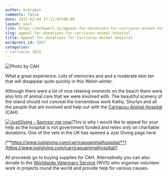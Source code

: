 ```yaml
---
author: mcdragon
comments: false
date: 2015-02-04 17:11:07+00:00
layout: post
link: https://mcdowell.si/appeal-for-donations-for-carriacou-animal-hospital-2957.html
slug: appeal-for-donations-for-carriacou-animal-hospital
title: Appeal for donations for Carriacou Animal Hospital
wordpress_id: 2957
categories:
- Carriacou 2015
---
```


![Photo by CAH](https://img.mcdowell.si/2015/02/cah-1.jpg "Photo by CAH")

What a great experience. Lots of memories and and a moderate skin tan that will disappear quite quickly in this Welsh winter.

Although there were a lot of nice relaxing moments on the beach there were also lots of animal care that we were involved with. The beautiful scenery of the island should not conceal the tremendous work Kathy, Shurlyn and all the people that are involved and help out with the [Carriacou Animal Hospital](http://www.carriacouanimalclinic.com/) (CAH).


[![JustGiving - Sponsor me now!](https://www.justgiving.com/App_Themes/JustGiving/images/badges/badge10.gif)](https://www.justgiving.com/Martin-McDowell)This is why I would like to appeal for your help as the hospital is not government funded and relies only on charitable donations. One of the vets in the UK has opened a Just Giving page here:


[**https://www.justgiving.com/carricaouanimalhospital/**](https://www.justgiving.com/carricaouanimalhospital/)

All proceeds go to buying supplies for CAH. Alternatively you can also donate to the [Worldwide Veterinary Service](http://www.wvs.org.uk/) (WVS) who organise volunteer work in projects round the world and provide help for various causes.
